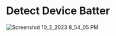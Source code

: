 # Detect Device Batter
![Screenshot 10_2_2023 8_54_05 PM](https://github.com/Rifaat12ramadan/Rifaat12ramadan.github.io/assets/87676973/393f2f0a-bf9a-4bfa-b782-a4653cb40720)
